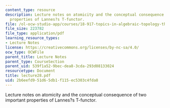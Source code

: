 ```yaml
---
content_type: resource
description: Lecture notes on atomicity and the conceptual consequence of two important
  properties of Lannes?s T-functor.
file: /ol-ocw-studio-app/courses/18-917-topics-in-algebraic-topology-the-sullivan-conjecture-fall-2007/2b6eefd951d65db1f115ec5303c4fda8_lecture28.pdf
file_size: 223782
file_type: application/pdf
learning_resource_types:
- Lecture Notes
license: https://creativecommons.org/licenses/by-nc-sa/4.0/
ocw_type: OCWFile
parent_title: Lecture Notes
parent_type: CourseSection
parent_uid: 539f1a52-9bec-dea8-3cda-293d08133024
resourcetype: Document
title: lecture28.pdf
uid: 2b6eefd9-51d6-5db1-f115-ec5303c4fda8
---
```

Lecture notes on atomicity and the conceptual consequence of two important properties of Lannes?s T-functor.